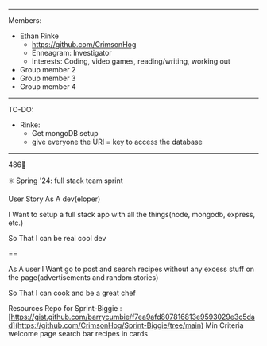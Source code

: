 ----------------------------------------------------------------------------------------------------
Members:
  - Ethan Rinke
      - https://github.com/CrimsonHog
      - Enneagram: Investigator
      - Interests: Coding, video games, reading/writing, working out
  - Group member 2
  - Group member 3
  - Group member 4

----------------------------------------------------------------------------------------------------
TO-DO:
  - Rinke:
      - Get mongoDB setup
      - give everyone the URI = key to access the database


----------------------------------------------------------------------------------------------------


486🚀


✳️ Spring '24: full stack team sprint

User Story 
As A dev(eloper)

I Want to setup a full stack app with all the things(node, mongodb, express, etc.)

So That I can be real cool dev

==

As A user 
I Want go to post and search recipes without any excess stuff on the page(advertisements and random stories)

So That I can cook and be a great chef

Resources
Repo for Sprint-Biggie : [https://gist.github.com/barrycumbie/f7ea9afd807816813e9593029e3c5dad](https://github.com/CrimsonHog/Sprint-Biggie/tree/main)
Min Criteria
welcome page
search bar
recipes in cards
